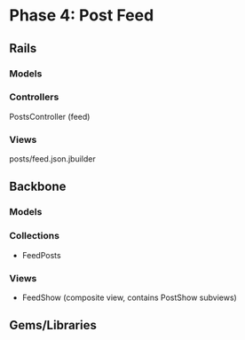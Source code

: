 # Phase 4: Post Feed

## Rails
### Models

### Controllers
PostsController (feed)

### Views
posts/feed.json.jbuilder

## Backbone
### Models

### Collections
* FeedPosts

### Views
* FeedShow (composite view, contains PostShow subviews)

## Gems/Libraries
